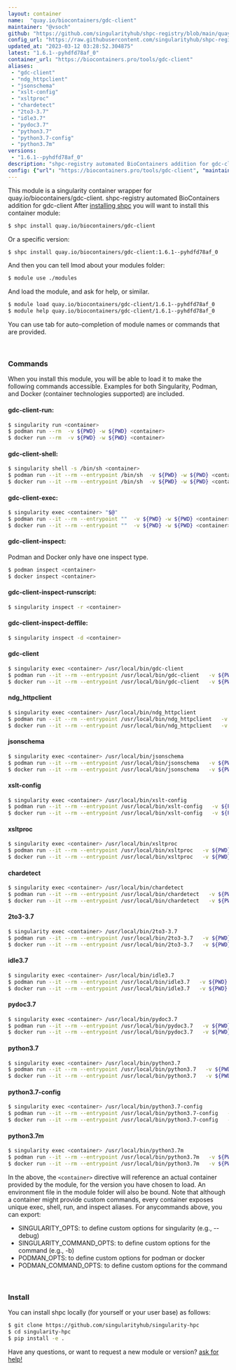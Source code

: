 ```yaml
---
layout: container
name:  "quay.io/biocontainers/gdc-client"
maintainer: "@vsoch"
github: "https://github.com/singularityhub/shpc-registry/blob/main/quay.io/biocontainers/gdc-client/container.yaml"
config_url: "https://raw.githubusercontent.com/singularityhub/shpc-registry/main/quay.io/biocontainers/gdc-client/container.yaml"
updated_at: "2023-03-12 03:28:52.304875"
latest: "1.6.1--pyhdfd78af_0"
container_url: "https://biocontainers.pro/tools/gdc-client"
aliases:
 - "gdc-client"
 - "ndg_httpclient"
 - "jsonschema"
 - "xslt-config"
 - "xsltproc"
 - "chardetect"
 - "2to3-3.7"
 - "idle3.7"
 - "pydoc3.7"
 - "python3.7"
 - "python3.7-config"
 - "python3.7m"
versions:
 - "1.6.1--pyhdfd78af_0"
description: "shpc-registry automated BioContainers addition for gdc-client"
config: {"url": "https://biocontainers.pro/tools/gdc-client", "maintainer": "@vsoch", "description": "shpc-registry automated BioContainers addition for gdc-client", "latest": {"1.6.1--pyhdfd78af_0": "sha256:15159ad380451800cbd90ad137b56b9f27e807f450313187890fc22f94221639"}, "tags": {"1.6.1--pyhdfd78af_0": "sha256:15159ad380451800cbd90ad137b56b9f27e807f450313187890fc22f94221639"}, "docker": "quay.io/biocontainers/gdc-client", "aliases": {"gdc-client": "/usr/local/bin/gdc-client", "ndg_httpclient": "/usr/local/bin/ndg_httpclient", "jsonschema": "/usr/local/bin/jsonschema", "xslt-config": "/usr/local/bin/xslt-config", "xsltproc": "/usr/local/bin/xsltproc", "chardetect": "/usr/local/bin/chardetect", "2to3-3.7": "/usr/local/bin/2to3-3.7", "idle3.7": "/usr/local/bin/idle3.7", "pydoc3.7": "/usr/local/bin/pydoc3.7", "python3.7": "/usr/local/bin/python3.7", "python3.7-config": "/usr/local/bin/python3.7-config", "python3.7m": "/usr/local/bin/python3.7m"}}
---
```


This module is a singularity container wrapper for quay.io/biocontainers/gdc-client.
shpc-registry automated BioContainers addition for gdc-client
After [installing shpc](#install) you will want to install this container module:


```bash
$ shpc install quay.io/biocontainers/gdc-client
```

Or a specific version:

```bash
$ shpc install quay.io/biocontainers/gdc-client:1.6.1--pyhdfd78af_0
```

And then you can tell lmod about your modules folder:

```bash
$ module use ./modules
```

And load the module, and ask for help, or similar.

```bash
$ module load quay.io/biocontainers/gdc-client/1.6.1--pyhdfd78af_0
$ module help quay.io/biocontainers/gdc-client/1.6.1--pyhdfd78af_0
```

You can use tab for auto-completion of module names or commands that are provided.

<br>

### Commands

When you install this module, you will be able to load it to make the following commands accessible.
Examples for both Singularity, Podman, and Docker (container technologies supported) are included.

#### gdc-client-run:

```bash
$ singularity run <container>
$ podman run --rm  -v ${PWD} -w ${PWD} <container>
$ docker run --rm  -v ${PWD} -w ${PWD} <container>
```

#### gdc-client-shell:

```bash
$ singularity shell -s /bin/sh <container>
$ podman run --it --rm --entrypoint /bin/sh  -v ${PWD} -w ${PWD} <container>
$ docker run --it --rm --entrypoint /bin/sh  -v ${PWD} -w ${PWD} <container>
```

#### gdc-client-exec:

```bash
$ singularity exec <container> "$@"
$ podman run --it --rm --entrypoint ""  -v ${PWD} -w ${PWD} <container> "$@"
$ docker run --it --rm --entrypoint ""  -v ${PWD} -w ${PWD} <container> "$@"
```

#### gdc-client-inspect:

Podman and Docker only have one inspect type.

```bash
$ podman inspect <container>
$ docker inspect <container>
```

#### gdc-client-inspect-runscript:

```bash
$ singularity inspect -r <container>
```

#### gdc-client-inspect-deffile:

```bash
$ singularity inspect -d <container>
```


#### gdc-client

```bash
$ singularity exec <container> /usr/local/bin/gdc-client
$ podman run --it --rm --entrypoint /usr/local/bin/gdc-client   -v ${PWD} -w ${PWD} <container> -c " $@"
$ docker run --it --rm --entrypoint /usr/local/bin/gdc-client   -v ${PWD} -w ${PWD} <container> -c " $@"
```


#### ndg_httpclient

```bash
$ singularity exec <container> /usr/local/bin/ndg_httpclient
$ podman run --it --rm --entrypoint /usr/local/bin/ndg_httpclient   -v ${PWD} -w ${PWD} <container> -c " $@"
$ docker run --it --rm --entrypoint /usr/local/bin/ndg_httpclient   -v ${PWD} -w ${PWD} <container> -c " $@"
```


#### jsonschema

```bash
$ singularity exec <container> /usr/local/bin/jsonschema
$ podman run --it --rm --entrypoint /usr/local/bin/jsonschema   -v ${PWD} -w ${PWD} <container> -c " $@"
$ docker run --it --rm --entrypoint /usr/local/bin/jsonschema   -v ${PWD} -w ${PWD} <container> -c " $@"
```


#### xslt-config

```bash
$ singularity exec <container> /usr/local/bin/xslt-config
$ podman run --it --rm --entrypoint /usr/local/bin/xslt-config   -v ${PWD} -w ${PWD} <container> -c " $@"
$ docker run --it --rm --entrypoint /usr/local/bin/xslt-config   -v ${PWD} -w ${PWD} <container> -c " $@"
```


#### xsltproc

```bash
$ singularity exec <container> /usr/local/bin/xsltproc
$ podman run --it --rm --entrypoint /usr/local/bin/xsltproc   -v ${PWD} -w ${PWD} <container> -c " $@"
$ docker run --it --rm --entrypoint /usr/local/bin/xsltproc   -v ${PWD} -w ${PWD} <container> -c " $@"
```


#### chardetect

```bash
$ singularity exec <container> /usr/local/bin/chardetect
$ podman run --it --rm --entrypoint /usr/local/bin/chardetect   -v ${PWD} -w ${PWD} <container> -c " $@"
$ docker run --it --rm --entrypoint /usr/local/bin/chardetect   -v ${PWD} -w ${PWD} <container> -c " $@"
```


#### 2to3-3.7

```bash
$ singularity exec <container> /usr/local/bin/2to3-3.7
$ podman run --it --rm --entrypoint /usr/local/bin/2to3-3.7   -v ${PWD} -w ${PWD} <container> -c " $@"
$ docker run --it --rm --entrypoint /usr/local/bin/2to3-3.7   -v ${PWD} -w ${PWD} <container> -c " $@"
```


#### idle3.7

```bash
$ singularity exec <container> /usr/local/bin/idle3.7
$ podman run --it --rm --entrypoint /usr/local/bin/idle3.7   -v ${PWD} -w ${PWD} <container> -c " $@"
$ docker run --it --rm --entrypoint /usr/local/bin/idle3.7   -v ${PWD} -w ${PWD} <container> -c " $@"
```


#### pydoc3.7

```bash
$ singularity exec <container> /usr/local/bin/pydoc3.7
$ podman run --it --rm --entrypoint /usr/local/bin/pydoc3.7   -v ${PWD} -w ${PWD} <container> -c " $@"
$ docker run --it --rm --entrypoint /usr/local/bin/pydoc3.7   -v ${PWD} -w ${PWD} <container> -c " $@"
```


#### python3.7

```bash
$ singularity exec <container> /usr/local/bin/python3.7
$ podman run --it --rm --entrypoint /usr/local/bin/python3.7   -v ${PWD} -w ${PWD} <container> -c " $@"
$ docker run --it --rm --entrypoint /usr/local/bin/python3.7   -v ${PWD} -w ${PWD} <container> -c " $@"
```


#### python3.7-config

```bash
$ singularity exec <container> /usr/local/bin/python3.7-config
$ podman run --it --rm --entrypoint /usr/local/bin/python3.7-config   -v ${PWD} -w ${PWD} <container> -c " $@"
$ docker run --it --rm --entrypoint /usr/local/bin/python3.7-config   -v ${PWD} -w ${PWD} <container> -c " $@"
```


#### python3.7m

```bash
$ singularity exec <container> /usr/local/bin/python3.7m
$ podman run --it --rm --entrypoint /usr/local/bin/python3.7m   -v ${PWD} -w ${PWD} <container> -c " $@"
$ docker run --it --rm --entrypoint /usr/local/bin/python3.7m   -v ${PWD} -w ${PWD} <container> -c " $@"
```



In the above, the `<container>` directive will reference an actual container provided
by the module, for the version you have chosen to load. An environment file in the
module folder will also be bound. Note that although a container
might provide custom commands, every container exposes unique exec, shell, run, and
inspect aliases. For anycommands above, you can export:

 - SINGULARITY_OPTS: to define custom options for singularity (e.g., --debug)
 - SINGULARITY_COMMAND_OPTS: to define custom options for the command (e.g., -b)
 - PODMAN_OPTS: to define custom options for podman or docker
 - PODMAN_COMMAND_OPTS: to define custom options for the command

<br>

### Install

You can install shpc locally (for yourself or your user base) as follows:

```bash
$ git clone https://github.com/singularityhub/singularity-hpc
$ cd singularity-hpc
$ pip install -e .
```

Have any questions, or want to request a new module or version? [ask for help!](https://github.com/singularityhub/singularity-hpc/issues)